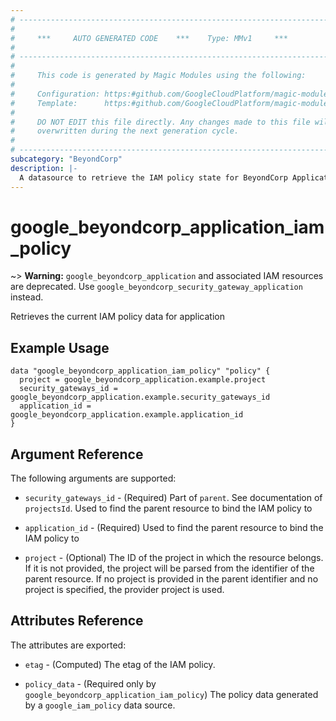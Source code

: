 ```yaml
---
# ----------------------------------------------------------------------------
#
#     ***     AUTO GENERATED CODE    ***    Type: MMv1     ***
#
# ----------------------------------------------------------------------------
#
#     This code is generated by Magic Modules using the following:
#
#     Configuration: https:#github.com/GoogleCloudPlatform/magic-modules/tree/main/mmv1/products/beyondcorp/Application.yaml
#     Template:      https:#github.com/GoogleCloudPlatform/magic-modules/tree/main/mmv1/templates/terraform/datasource_iam.html.markdown.tmpl
#
#     DO NOT EDIT this file directly. Any changes made to this file will be
#     overwritten during the next generation cycle.
#
# ----------------------------------------------------------------------------
subcategory: "BeyondCorp"
description: |-
  A datasource to retrieve the IAM policy state for BeyondCorp Application
---
```



# google_beyondcorp_application_iam_policy
~> **Warning:** `google_beyondcorp_application` and associated IAM resources are deprecated. Use `google_beyondcorp_security_gateway_application` instead.

Retrieves the current IAM policy data for application


## Example Usage


```hcl
data "google_beyondcorp_application_iam_policy" "policy" {
  project = google_beyondcorp_application.example.project
  security_gateways_id = google_beyondcorp_application.example.security_gateways_id
  application_id = google_beyondcorp_application.example.application_id
}
```

## Argument Reference

The following arguments are supported:

* `security_gateways_id` - (Required) Part of `parent`. See documentation of `projectsId`. Used to find the parent resource to bind the IAM policy to
* `application_id` - (Required) Used to find the parent resource to bind the IAM policy to

* `project` - (Optional) The ID of the project in which the resource belongs.
    If it is not provided, the project will be parsed from the identifier of the parent resource. If no project is provided in the parent identifier and no project is specified, the provider project is used.

## Attributes Reference

The attributes are exported:

* `etag` - (Computed) The etag of the IAM policy.

* `policy_data` - (Required only by `google_beyondcorp_application_iam_policy`) The policy data generated by
  a `google_iam_policy` data source.
